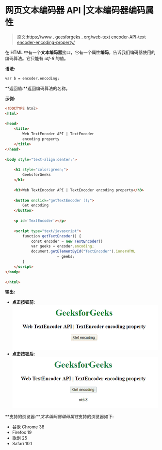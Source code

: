 # 网页文本编码器 API |文本编码器编码属性

> 原文:[https://www . geesforgeks . org/web-text encoder-API-text encoder-encoding-property/](https://www.geeksforgeeks.org/web-textencoder-api-textencoder-encoding-property/)

在 HTML 中有一个**文本编码器**接口，它有一个属性**编码**，告诉我们编码器使用的编码算法。它只能有 *utf-8* 的值。

**语法:**

```html
var b = encoder.encoding;
```

**返回值:**返回编码算法的名称。

**示例:**

```html
<!DOCTYPE html>
<html>

<head>
    <title>
        Web TextEncoder API | TextEncoder
        encoding property
    </title>
</head>

<body style="text-align:center;">

    <h1 style="color:green;"> 
        GeeksforGeeks 
    </h1>

    <h3>Web TextEncoder API | TextEncoder encoding property</h3>

    <button onclick="getTextEncoder ();">
        Get encoding
    </button>

    <p id='TextEncoder'></p>

    <script type="text/javascript">
        function getTextEncoder() {
            const encoder = new TextEncoder()
            var geeks = encoder.encoding;
            document.getElementById("TextEncoder").innerHTML
                        = geeks;
        }
    </script>
</body>

</html>
```

**输出:**

*   **点击按钮前:**
    ![](img/5c8c4706befacbcfdb393539bc6234f8.png)
*   **点击按钮后:**
    ![](img/ad095f0ef9204fd68abbfd6a5d13bf89.png)

**支持的浏览器:***文本编码器编码属性*支持的浏览器如下:

*   谷歌 Chrome 38
*   Firefox 19
*   歌剧 25
*   Safari 10.1